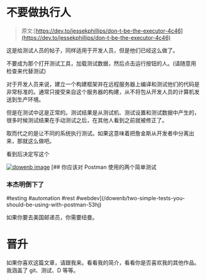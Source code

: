 # 不要做执行人

> 原文:[https://dev.to/jessekphillips/don-t-be-the-executor-4c46](https://dev.to/jessekphillips/don-t-be-the-executor-4c46)

这是给测试人员的帖子，同样适用于开发人员，但是他们已经这么做了。

不要成为那个打开测试工具，加载测试数据，然后点击运行按钮的人。(请随意用检查来代替测试)

对于开发人员来说，建立一个构建框架并在远程服务器上编译和测试他们的代码是非常标准的。通常只接受来自这个服务器的构建，从不将包从开发人员的计算机发送到生产环境。

但是在测试中这是正常的。测试结果是从测试机、测试设置和测试数据中产生的，很多时候测试结果在手动测试之后，在其他人看到之前就被修正了。

取而代之的是让不同的系统执行测试。如果这意味着把詹金斯从开发者中分离出来，那就这么做吧。

看到后决定写这个

[![dowenb image](../Images/7149b5db528418ee74d6b71c7363728d.png)](/dowenb) [## 你应该对 Postman 使用的两个简单测试

### 本杰明倒下了

#testing #automation #rest #webdev](/dowenb/two-simple-tests-you-should-be-using-with-postman-53hj)

如果你要去美国邮递员，你需要纽曼。

# [](#promotion)晋升

如果你喜欢这篇文章，请跟我来。看看我的简介，看看你是否喜欢我的其他作品。我涵盖了 git、测试、D 等等。